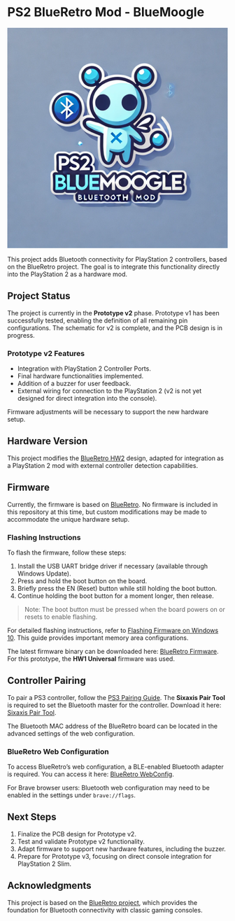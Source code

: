 # PS2 BlueRetro Mod - BlueMoogle

![PS2 BlueMoogle Bluetooth Mod Logo](images/PS2-BlueMoogle-Logo.png)

This project adds Bluetooth connectivity for PlayStation 2 controllers, based on the BlueRetro project. The goal is to integrate this functionality directly into the PlayStation 2 as a hardware mod.

## Project Status

The project is currently in the **Prototype v2** phase. Prototype v1 has been successfully tested, enabling the definition of all remaining pin configurations. The schematic for v2 is complete, and the PCB design is in progress.

### Prototype v2 Features

- Integration with PlayStation 2 Controller Ports.
- Final hardware functionalities implemented.
- Addition of a buzzer for user feedback.
- External wiring for connection to the PlayStation 2 (v2 is not yet designed for direct integration into the console).

Firmware adjustments will be necessary to support the new hardware setup.

## Hardware Version

This project modifies the [BlueRetro HW2](https://github.com/darthcloud/BlueRetro/wiki#2---building-hardware-hw2) design, adapted for integration as a PlayStation 2 mod with external controller detection capabilities.

## Firmware

Currently, the firmware is based on [BlueRetro](https://github.com/darthcloud/BlueRetro). No firmware is included in this repository at this time, but custom modifications may be made to accommodate the unique hardware setup.

### Flashing Instructions

To flash the firmware, follow these steps:

1. Install the USB UART bridge driver if necessary (available through Windows Update).
2. Press and hold the boot button on the board.
3. Briefly press the EN (Reset) button while still holding the boot button.
4. Continue holding the boot button for a moment longer, then release.

> Note: The boot button must be pressed when the board powers on or resets to enable flashing.

For detailed flashing instructions, refer to [Flashing Firmware on Windows 10](https://github.com/darthcloud/BlueRetro/wiki/Flashing-firmware-Windows-10). This guide provides important memory area configurations.

The latest firmware binary can be downloaded here: [BlueRetro Firmware](https://darthcloud.itch.io/blueretro). For this prototype, the **HW1 Universal** firmware was used.

## Controller Pairing

To pair a PS3 controller, follow the [PS3 Pairing Guide](https://github.com/darthcloud/BlueRetro/wiki/Controller-pairing-guide#2---ps3-pairing-guide). The **Sixaxis Pair Tool** is required to set the Bluetooth master for the controller. Download it here: [Sixaxis Pair Tool](https://sixaxispairtool.en.lo4d.com/windows#:~:text=The%20Sixaxis%20Pair%20Tool%20is,games%20with%20your%20PS3%20controller).

The Bluetooth MAC address of the BlueRetro board can be located in the advanced settings of the web configuration.

### BlueRetro Web Configuration

To access BlueRetro’s web configuration, a BLE-enabled Bluetooth adapter is required. You can access it here: [BlueRetro WebConfig](https://blueretro.io/).

For Brave browser users: Bluetooth web configuration may need to be enabled in the settings under `brave://flags`.

## Next Steps

1. Finalize the PCB design for Prototype v2.
2. Test and validate Prototype v2 functionality.
3. Adapt firmware to support new hardware features, including the buzzer.
4. Prepare for Prototype v3, focusing on direct console integration for PlayStation 2 Slim.

## Acknowledgments

This project is based on the [BlueRetro project](https://github.com/darthcloud/BlueRetro), which provides the foundation for Bluetooth connectivity with classic gaming consoles.
